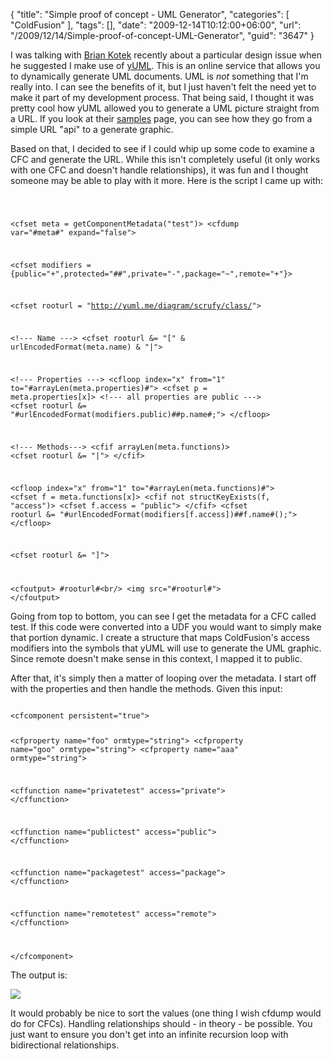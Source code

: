 {
	"title": "Simple proof of concept - UML Generator",
	"categories": [
		"ColdFusion"
	],
	"tags": [],
	"date": "2009-12-14T10:12:00+06:00",
	"url": "/2009/12/14/Simple-proof-of-concept-UML-Generator",
	"guid": "3647"
}

I was talking with <a href="http://www.briankotek.com/blog/">Brian Kotek</a> recently about a particular design issue when he suggested I make use of <a href="http://yuml.me">yUML</a>. This is an online service that allows you to dynamically generate UML documents. UML is <i>not</i> something that I'm really into. I can see the benefits of it, but I just haven't felt the need yet to make it part of my development process. That being said, I thought it was pretty cool how yUML allowed you to generate a UML picture straight from a URL. If you look at their <a href="http://yuml.me/diagram/scruffy/class/samples">samples</a> page, you can see how they go from a simple URL "api" to a generate graphic. 

Based on that, I decided to see if I could whip up some code to examine a CFC and generate the URL. While this isn't completely useful (it only works with one CFC and doesn't handle relationships), it was fun and I thought someone may be able to play with it more. Here is the script I came up with:
<!--more-->
<code>

&lt;cfset meta = getComponentMetadata("test")&gt;
&lt;cfdump var="#meta#" expand="false"&gt;

&lt;cfset modifiers = {public="+",protected="##",private="-",package="~",remote="+"}&gt;

&lt;cfset rooturl = "http://yuml.me/diagram/scrufy/class/"&gt;

&lt;!--- Name ---&gt;
&lt;cfset rooturl &= "[" & urlEncodedFormat(meta.name) & "|"&gt;

&lt;!--- Properties ---&gt;
&lt;cfloop index="x" from="1" to="#arrayLen(meta.properties)#"&gt;
	&lt;cfset p = meta.properties[x]&gt;
	&lt;!--- all properties are public ---&gt;
	&lt;cfset rooturl &= "#urlEncodedFormat(modifiers.public)##p.name#;"&gt;
&lt;/cfloop&gt;

&lt;!--- Methods---&gt;
&lt;cfif arrayLen(meta.functions)&gt;
	&lt;cfset rooturl &= "|"&gt;
&lt;/cfif&gt;

&lt;cfloop index="x" from="1" to="#arrayLen(meta.functions)#"&gt;
	&lt;cfset f = meta.functions[x]&gt;
	&lt;cfif not structKeyExists(f, "access")&gt;
		&lt;cfset f.access = "public"&gt;
	&lt;/cfif&gt;
	&lt;cfset rooturl &= "#urlEncodedFormat(modifiers[f.access])##f.name#();"&gt;
&lt;/cfloop&gt;

&lt;cfset rooturl &= "]"&gt;

&lt;cfoutput&gt;
#rooturl#&lt;br/&gt;
&lt;img src="#rooturl#"&gt;
&lt;/cfoutput&gt;
</code>

Going from top to bottom, you can see I get the metadata for a CFC called test. If this code were converted into a UDF you would want to simply make that portion dynamic. I create a structure that maps ColdFusion's access modifiers into the symbols that yUML will use to generate the UML graphic. Since remote doesn't make sense in this context, I mapped it to public. 

After that, it's simply then a matter of looping over the metadata. I start off with the properties and then handle the methods. Given this input:

<code>
&lt;cfcomponent persistent="true"&gt;

&lt;cfproperty name="foo" ormtype="string"&gt;
&lt;cfproperty name="goo" ormtype="string"&gt;
&lt;cfproperty name="aaa" ormtype="string"&gt;


&lt;cffunction name="privatetest" access="private"&gt;
&lt;/cffunction&gt;

&lt;cffunction name="publictest" access="public"&gt;
&lt;/cffunction&gt;

&lt;cffunction name="packagetest" access="package"&gt;
&lt;/cffunction&gt;

&lt;cffunction name="remotetest" access="remote"&gt;
&lt;/cffunction&gt;

&lt;/cfcomponent&gt;
</code>

The output is:

<img src="http://yuml.me/diagram/scrufy/class/[test|%2Bfoo;%2Bgoo;%2Baaa;|%2Dprivatetest();%7Epackagetest();%2BSETGOO();%2BSETAAA();%2Bremotetest();%2BGETAAA();%2Bpublictest();%2BGETGOO();%2BGETFOO();%2BSETFOO();]">

It would probably be nice to sort the values (one thing I wish cfdump would do for CFCs). Handling relationships should - in theory - be possible. You just want to ensure you don't get into an infinite recursion loop with bidirectional relationships.